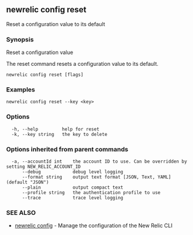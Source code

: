 ## newrelic config reset

Reset a configuration value to its default

### Synopsis

Reset a configuration value

The reset command resets a configuration value to its default.


```
newrelic config reset [flags]
```

### Examples

```
newrelic config reset --key <key>
```

### Options

```
  -h, --help         help for reset
  -k, --key string   the key to delete
```

### Options inherited from parent commands

```
  -a, --accountId int    the account ID to use. Can be overridden by setting NEW_RELIC_ACCOUNT_ID
      --debug            debug level logging
      --format string    output text format [JSON, Text, YAML] (default "JSON")
      --plain            output compact text
      --profile string   the authentication profile to use
      --trace            trace level logging
```

### SEE ALSO

* [newrelic config](newrelic_config.md)	 - Manage the configuration of the New Relic CLI

